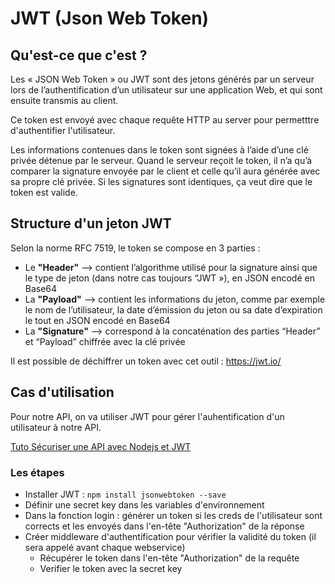 # JWT (Json Web Token)

## Qu'est-ce que c'est ?

Les « JSON Web Token » ou JWT sont des jetons générés par un serveur lors de l’authentification d’un utilisateur sur une application Web, et qui sont ensuite transmis au client.

Ce token est envoyé avec chaque requête HTTP au server pour permetttre d'authentifier l'utilisateur.

Les informations contenues dans le token sont signées à l’aide d’une clé privée détenue par le serveur. Quand le serveur reçoit le token, il n’a qu’à comparer la signature envoyée par le client et celle qu’il aura générée avec sa propre clé privée. Si les signatures sont identiques, ça veut dire que le token est valide.

## Structure d'un jeton JWT

Selon la norme RFC 7519, le token se compose en 3 parties :
- Le **"Header"** --> contient l’algorithme utilisé pour la signature ainsi que le type de jeton (dans notre cas toujours “JWT »), en JSON encodé en Base64
- La **"Payload"** --> contient les informations du jeton, comme par exemple le nom de l’utilisateur, la date d’émission du jeton ou sa date d’expiration le tout en JSON encodé en Base64
- La **"Signature"** --> correspond à la concaténation des parties “Header” et “Payload” chiffrée avec la clé privée

Il est possible de déchiffrer un token avec cet outil : https://jwt.io/


## Cas d'utilisation

Pour notre API, on va utiliser JWT pour gérer l'auhentification d'un utilisateur à notre API.

[Tuto Sécuriser une API avec Nodejs et JWT](https://medium.com/@sbesnier1901/s%C3%A9curiser-une-api-avec-node-js-et-jwt-15e14d9df109) 

### Les étapes

- Installer JWT : `npm install jsonwebtoken --save`
- Définir une secret key dans les variables d'environnement
- Dans la fonction login : générer un token si les creds de l'utilisateur sont corrects et les envoyés dans l'en-tête "Authorization" de la réponse
- Créer middleware d'authentification pour vérifier la validité du token (il sera appelé avant chaque webservice)
    - Récupérer le token dans l'en-tête "Authorization" de la requête
    - Verifier le token avec la secret key
